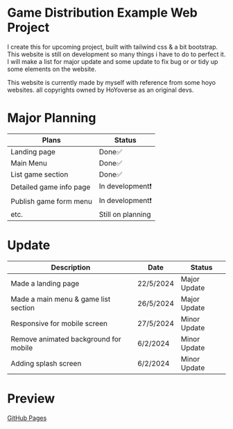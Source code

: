 # Game Distribution Example Web Project
I create this for upcoming project, built with tailwind css & a bit bootstrap. This website is still on development so many things i have to do to perfect it. I will make a list for major update and some update to fix bug or or tidy up some elements on the website.

This website is currently made by myself with reference from some hoyo websites. all copyrights owned by HoYoverse as an original devs.

# Major Planning
|Plans|Status|
|--|--|
|Landing page | Done✅|
|Main Menu | Done✅|
|List game section | Done✅|
|Detailed game info page | In development❗|
|Publish game form menu | In development❗|
|etc.| Still on planning |

# Update
|Description|Date|Status|
|--|--|--|
|Made a landing page | 22/5/2024 | Major Update |
|Made a main menu & game list section | 26/5/2024 | Major Update |
|Responsive for mobile screen | 27/5/2024 | Minor Update |
|Remove animated background for mobile | 6/2/2024 | Minor Update |
|Adding splash screen | 6/2/2024 | Minor Update |

# Preview
[GitHub Pages](https://hrisz.github.io/zenverse_FE/)